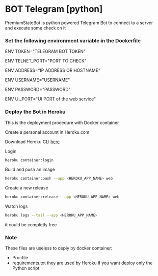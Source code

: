 # BOT Telegram [python]

PremiumStateBot is python powered Telegram Bot to connect to a server and execute some check on it

### Set the following environment variable in the Dockerfile

ENV TOKEN="TELEGRAM BOT TOKEN"
 
ENV TELNET_PORT="PORT TO CHECK"
 
ENV ADDRESS="IP ADDRESS OR HOSTNAME"
 
ENV USERNAME="USERNAME"

ENV PASSWORD="PASSWORD"
 
ENV UI_PORT="UI PORT of the web service"

### Deploy the Bot in Heroku

This is the deployment procedure with Docker container

Create a personal account in Heroku.com

Download Heroku CLI [here](https://devcenter.heroku.com/articles/heroku-cli)

Login
```sh
heroku container:login
```
Build and push an image
```sh
heroku container:push --app <HEROKU_APP_NAME> web
```
Create a new release
```sh
heroku container:release --app <HEROKU_APP_NAME> web
```
Watch logs
```sh
heroku logs --tail --app <HEROKU_APP_NAME>
```

it could be completly free


### Note
These files are useless to deply by docker container:
 - Procfile 
 - requirements.txt 
they are used by Heroku if you want deploy only the Python script
